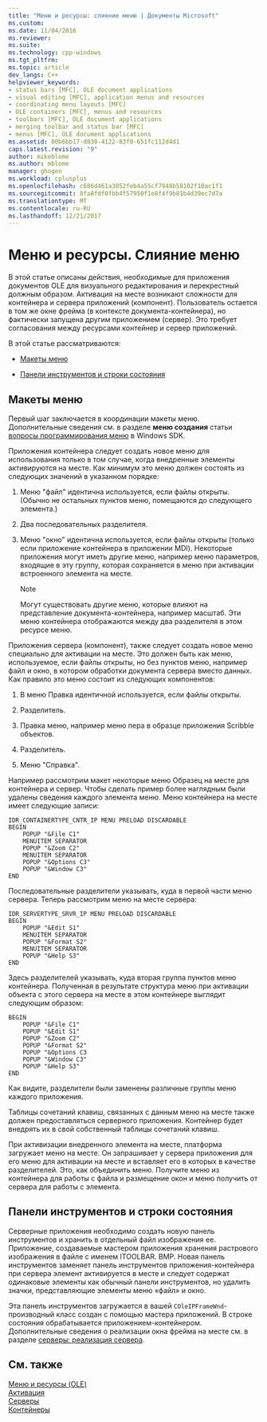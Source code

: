 ```yaml
---
title: "Меню и ресурсы: слияние меню | Документы Microsoft"
ms.custom: 
ms.date: 11/04/2016
ms.reviewer: 
ms.suite: 
ms.technology: cpp-windows
ms.tgt_pltfrm: 
ms.topic: article
dev_langs: C++
helpviewer_keywords:
- status bars [MFC], OLE document applications
- visual editing [MFC], application menus and resources
- coordinating menu layouts [MFC]
- OLE containers [MFC], menus and resources
- toolbars [MFC], OLE document applications
- merging toolbar and status bar [MFC]
- menus [MFC], OLE document applications
ms.assetid: 80b6bb17-d830-4122-83f0-651fc112d4d1
caps.latest.revision: "9"
author: mikeblome
ms.author: mblome
manager: ghogen
ms.workload: cplusplus
ms.openlocfilehash: c686d461a3052feb4a55cf7948b58102f10ac1f1
ms.sourcegitcommit: 8fa8fdf0fbb4f57950f1e8f4f9b81b4d39ec7d7a
ms.translationtype: MT
ms.contentlocale: ru-RU
ms.lasthandoff: 12/21/2017
---
```

# <a name="menus-and-resources-menu-merging"></a>Меню и ресурсы. Слияние меню
В этой статье описаны действия, необходимые для приложения документов OLE для визуального редактирования и перекрестный должным образом. Активация на месте возникают сложности для контейнера и сервера приложений (компонент). Пользователь остается в том же окне фрейма (в контексте документа-контейнера), но фактически запущена другим приложением (сервер). Это требует согласования между ресурсами контейнер и сервер приложений.  
  
 В этой статье рассматриваются:  
  
- [Макеты меню](#_core_menu_layouts)  
  
- [Панели инструментов и строки состояния](#_core_toolbars_and_status_bars)  
  
##  <a name="_core_menu_layouts"></a>Макеты меню  
 Первый шаг заключается в координации макеты меню. Дополнительные сведения см. в разделе **меню создания** статьи [вопросы программирования меню](https://msdn.microsoft.com/library/ms647557.aspx) в Windows SDK.  
  
 Приложения контейнера следует создать новое меню для использования только в том случае, когда внедренные элементы активируются на месте. Как минимум это меню должен состоять из следующих значений в указанном порядке:  
  
1.  Меню "файл" идентична используется, если файлы открыты. (Обычно не остальных пунктов меню, помещаются до следующего элемента.)  
  
2.  Два последовательных разделителя.  
  
3.  Меню "окно" идентична используется, если файлы открыты (только если приложение контейнера в приложении MDI). Некоторые приложения могут иметь другие меню, например меню параметров, входящие в эту группу, которая сохраняется в меню при активации встроенного элемента на месте.  
  
    > [!NOTE]
    >  Могут существовать другие меню, которые влияют на представление документа-контейнера, например масштаб. Эти меню контейнера отображаются между два разделителя в этом ресурсе меню.  
  
 Приложения сервера (компонент), также следует создать новое меню специально для активации на месте. Это должен быть как меню, используемое, если файлы открыты, но без пунктов меню, например файл и окно, в котором обработки документа сервера вместо данных. Как правило это меню состоит из следующих компонентов:  
  
1.  В меню Правка идентичной используется, если файлы открыты.  
  
2.  Разделитель.  
  
3.  Правка меню, например меню пера в образце приложения Scribble объектов.  
  
4.  Разделитель.  
  
5.  Меню "Справка".  
  
 Например рассмотрим макет некоторые меню Образец на месте для контейнера и сервер. Чтобы сделать пример более наглядным были удалены сведения каждого элемента меню. Меню контейнера на месте имеет следующие записи:  
  
```  
IDR_CONTAINERTYPE_CNTR_IP MENU PRELOAD DISCARDABLE   
BEGIN  
    POPUP "&File C1"  
    MENUITEM SEPARATOR  
    POPUP "&Zoom C2"  
    MENUITEM SEPARATOR  
    POPUP "&Options C3"  
    POPUP "&Window C3"  
END  
```  
  
 Последовательные разделители указывать, куда в первой части меню сервера. Теперь рассмотрим меню на месте сервера:  
  
```  
IDR_SERVERTYPE_SRVR_IP MENU PRELOAD DISCARDABLE   
BEGIN  
    POPUP "&Edit S1"  
    MENUITEM SEPARATOR  
    POPUP "&Format S2"  
    MENUITEM SEPARATOR  
    POPUP "&Help S3"  
END  
```  
  
 Здесь разделителей указывать, куда вторая группа пунктов меню контейнера. Полученная в результате структура меню при активации объекта с этого сервера на месте в этом контейнере выглядит следующим образом:  
  
```  
BEGIN  
    POPUP "&File C1"  
    POPUP "&Edit S1"  
    POPUP "&Zoom C2"  
    POPUP "&Format S2"  
    POPUP "&Options C3  
    POPUP "&Window C3"  
    POPUP "&Help S3"  
END  
```  
  
 Как видите, разделители были заменены различные группы меню каждого приложения.  
  
 Таблицы сочетаний клавиш, связанных с данным меню на месте также должен предоставляться серверного приложения. Контейнер будет внедрять их в свой собственный таблицы сочетаний клавиш.  
  
 При активизации внедренного элемента на месте, платформа загружает меню на месте. Он запрашивает у сервера приложения для его меню для активации на месте и вставляет его в которых в качестве разделителей. Это, как объединить меню. Получите меню из контейнера для работы с файла и размещение окон и меню получить от сервера для работы с элемента.  
  
##  <a name="_core_toolbars_and_status_bars"></a>Панели инструментов и строки состояния  
 Серверные приложения необходимо создать новую панель инструментов и хранить в отдельный файл изображения ее. Приложение, создаваемые мастером приложения хранения растрового изображения в файле с именем ITOOLBAR. BMP. Новая панель инструментов заменяет панель инструментов приложения-контейнера при сервера элемент активируется в месте и следует содержат одинаковые элементы как обычный панели инструментов, но удалить значки, представляющие элементы меню «файл» и окно.  
  
 Эта панель инструментов загружается в вашей `COleIPFrameWnd`-производный класс создан с помощью мастера приложений. В строке состояния обрабатывается приложением-контейнером. Дополнительные сведения о реализации окна фрейма на месте см. в разделе [серверы: реализация сервера](../mfc/servers-implementing-a-server.md).  
  
## <a name="see-also"></a>См. также  
 [Меню и ресурсы (OLE)](../mfc/menus-and-resources-ole.md)   
 [Активация](../mfc/activation-cpp.md)   
 [Серверы](../mfc/servers.md)   
 [Контейнеры](../mfc/containers.md)

